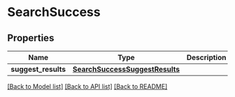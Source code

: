 # SearchSuccess

## Properties
Name | Type | Description | Notes
------------ | ------------- | ------------- | -------------
**suggest_results** | [**SearchSuccessSuggestResults**](SearchSuccessSuggestResults.md) |  | [optional] 

[[Back to Model list]](../README.md#documentation-for-models) [[Back to API list]](../README.md#documentation-for-api-endpoints) [[Back to README]](../README.md)


